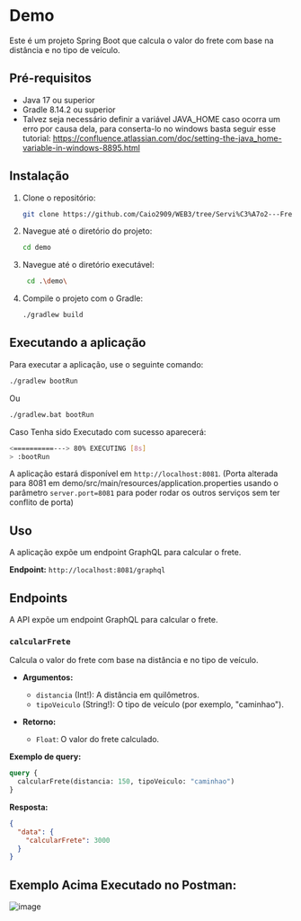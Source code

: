 # Demo

Este é um projeto Spring Boot que calcula o valor do frete com base na distância e no tipo de veículo.

## Pré-requisitos

  * Java 17 ou superior
  * Gradle 8.14.2 ou superior
  * Talvez seja necessário definir a variável JAVA_HOME caso ocorra um erro por causa dela, para conserta-lo no windows basta seguir esse tutorial: https://confluence.atlassian.com/doc/setting-the-java_home-variable-in-windows-8895.html
## Instalação

1.  Clone o repositório:
    ```bash
    git clone https://github.com/Caio2909/WEB3/tree/Servi%C3%A7o2---Frete
    ```
2.  Navegue até o diretório do projeto:
    ```bash
    cd demo
    ```
3. Navegue até o diretório executável:
   ```bash
    cd .\demo\
   ```
5.  Compile o projeto com o Gradle:
    ```bash
    ./gradlew build
    ```

## Executando a aplicação

Para executar a aplicação, use o seguinte comando:

```bash
./gradlew bootRun
```
Ou
```bash
./gradlew.bat bootRun
```
Caso Tenha sido Executado com sucesso aparecerá:
```bash
<==========---> 80% EXECUTING [8s]
> :bootRun
```
A aplicação estará disponível em `http://localhost:8081`.
(Porta alterada para 8081 em demo/src/main/resources/application.properties usando o parâmetro `server.port=8081` para poder rodar os outros serviços sem ter conflito de porta)

## Uso

A aplicação expõe um endpoint GraphQL para calcular o frete.

**Endpoint:** `http://localhost:8081/graphql`

## Endpoints

A API expõe um endpoint GraphQL para calcular o frete.

### `calcularFrete`

Calcula o valor do frete com base na distância e no tipo de veículo.

  * **Argumentos:**

      * `distancia` (Int\!): A distância em quilômetros.
      * `tipoVeiculo` (String\!): O tipo de veículo (por exemplo, "caminhao").

  * **Retorno:**

      * `Float`: O valor do frete calculado.

**Exemplo de query:**

```graphql
query {
  calcularFrete(distancia: 150, tipoVeiculo: "caminhao")
}
```

**Resposta:**

```json
{
  "data": {
    "calcularFrete": 3000
  }
}
```

## Exemplo Acima Executado no Postman:

![image](https://github.com/user-attachments/assets/6b08ed69-3e09-491b-a52c-09eebcdfa576)

